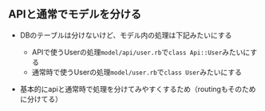 ## APIと通常でモデルを分ける
- DBのテーブルは分けないけど、モデル内の処理は下記みたいにする
  - APIで使うUserの処理`model/api/user.rb`で`class Api::User`みたいにする
  - 通常時で使うUserの処理`model/user.rb`で`class User`みたいにする

- 基本的にapiと通常時で処理を分けてみやすくするため（routingもそのために分けてる）
